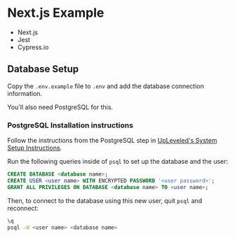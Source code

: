 # Next.js Example

- Next.js
- Jest
- Cypress.io

## Database Setup

Copy the `.env.example` file to `.env` and add the database connection information.

You'll also need PostgreSQL for this.

### PostgreSQL Installation instructions

Follow the instructions from the PostgreSQL step in [UpLeveled's System Setup Instructions](https://github.com/upleveled/system-setup/blob/master/readme.md).

Run the following queries inside of `psql` to set up the database and the user:

```sql
CREATE DATABASE <database name>;
CREATE USER <user name> WITH ENCRYPTED PASSWORD '<user password>';
GRANT ALL PRIVILEGES ON DATABASE <database name> TO <user name>;
```

Then, to connect to the database using this new user, quit `psql` and reconnect:

```sh
\q
psql -U <user name> <database name>
```
